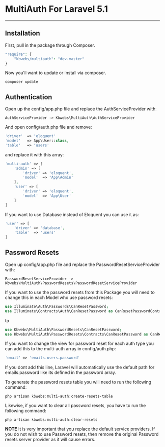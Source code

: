 # MultiAuth For Laravel 5.1
---
## Installation
First, pull in the package through Composer.
```PHP
"require": {
    "kbwebs/multiauth": "dev-master"
}
```
Now you'll want to update or install via composer.
```
composer update
```
## Authentication
Open up the config/app.php file and replace the AuthServiceProvider with:
```
AuthServiceProvider -> Kbwebs\MultiAuth\AuthServiceProvider
```
And open config/auth.php file and remove:
```PHP
'driver'  => 'eloquent'
'model'   => App\User::class,
'table'   => 'users'
```
and replace it with this array:
```PHP
'multi-auth' => [
    'admin' => [
        'driver' => 'eloquent',
        'model'  => 'App\Admin'
    ],
    'user' => [
        'driver' => 'eloquent',
        'model'  => 'App\User'
    ]
]
```
If you want to use Database instead of Eloquent you can use it as:
```PHP
'user' => [
    'driver' => 'database',
    'table'  => 'users'
]
```
## Password Resets
Open up config/app.php file and replace the PasswordResetServiceProvider with:
```
PasswordResetServiceProvider -> Kbwebs\MultiAuth\PasswordResets\PasswordResetServiceProvider 
```
If you  want to use the password resets from this Package you will need to change this in each Model who use password resets:
```PHP
use Illuminate\Auth\Passwords\CanResetPassword;
use Illuminate\Contracts\Auth\CanResetPassword as CanResetPasswordContract;
```
to
```PHP
use Kbwebs\MultiAuth\PasswordResets\CanResetPassword;
use Kbwebs\MultiAuth\PasswordResets\Contracts\CanResetPassword as CanResetPasswordContract;
```
If you want to change the view for password reset for each auth type you can add this to the multi-auth array in config/auth.php:
```PHP
'email' => 'emails.users.password'
```
If you dont add this line, Laravel will automatically use the default path for emails.password like its defined in the password array.

To generate the password resets table you will need to run the following command:
```
php artisan kbwebs:multi-auth:create-resets-table
```
Likewise, if you want to clear all password resets, you have to run the following command:
```
php artisan kbwebs:multi-auth:clear-resets
```


**NOTE** It is very important that you replace the default service providers. 
If you do not wish to use Password resets, then remove the original Password resets server provider as it will cause errors.
